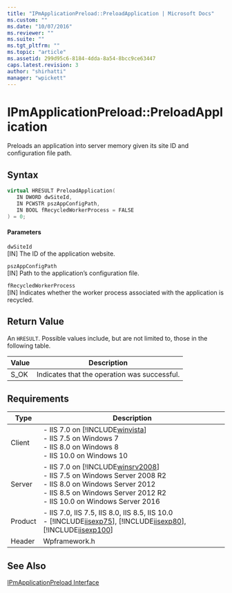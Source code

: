 ```yaml
---
title: "IPmApplicationPreload::PreloadApplication | Microsoft Docs"
ms.custom: ""
ms.date: "10/07/2016"
ms.reviewer: ""
ms.suite: ""
ms.tgt_pltfrm: ""
ms.topic: "article"
ms.assetid: 299d95c6-8184-4dda-8a54-8bcc9ce63447
caps.latest.revision: 3
author: "shirhatti"
manager: "wpickett"
---
```

# IPmApplicationPreload::PreloadApplication
Preloads an application into server memory given its site ID and configuration file path.  
  
## Syntax  
  
```cpp  
virtual HRESULT PreloadApplication(  
   IN DWORD dwSiteId,  
   IN PCWSTR pszAppConfigPath,  
   IN BOOL fRecycledWorkerProcess = FALSE  
) = 0;  
```  
  
#### Parameters  
 `dwSiteId`  
 [IN] The ID of the application website.  
  
 `pszAppConfigPath`  
 [IN] Path to the application’s configuration file.  
  
 `fRecycledWorkerProcess`  
 [IN] Indicates whether the worker process associated with the application is recycled.  
  
## Return Value  
 An `HRESULT`. Possible values include, but are not limited to, those in the following table.  
  
|Value|Description|  
|-----------|-----------------|  
|S_OK|Indicates that the operation was successful.|  
  
## Requirements  
  
|Type|Description|  
|----------|-----------------|  
|Client|-   IIS 7.0 on [!INCLUDE[winvista](../../wmi-provider/includes/winvista-md.md)]<br />-   IIS 7.5 on Windows 7<br />-   IIS 8.0 on Windows 8<br />-   IIS 10.0 on Windows 10|  
|Server|-   IIS 7.0 on [!INCLUDE[winsrv2008](../../wmi-provider/includes/winsrv2008-md.md)]<br />-   IIS 7.5 on Windows Server 2008 R2<br />-   IIS 8.0 on Windows Server 2012<br />-   IIS 8.5 on Windows Server 2012 R2<br />-   IIS 10.0 on Windows Server 2016|  
|Product|-   IIS 7.0, IIS 7.5, IIS 8.0, IIS 8.5, IIS 10.0<br />-   [!INCLUDE[iisexp75](../../web-development-reference/native-code-api-reference/includes/iisexp75-md.md)], [!INCLUDE[iisexp80](../../web-development-reference/native-code-api-reference/includes/iisexp80-md.md)], [!INCLUDE[iisexp100](../../web-development-reference/native-code-api-reference/includes/iisexp100-md.md)]|  
|Header|Wpframework.h|  
  
## See Also  
 [IPmApplicationPreload Interface](../../web-development-reference\native-code-api-reference/ipmapplicationpreload-interface.md)